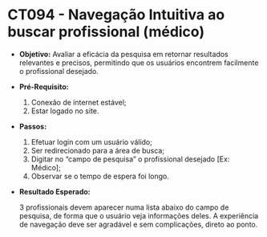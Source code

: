 # CT094 - Navegação Intuitiva ao buscar profissional (médico)

- **Objetivo:** Avaliar a eficácia da pesquisa em retornar resultados relevantes e precisos, permitindo que os usuários encontrem facilmente o profissional desejado.

- **Pré-Requisito:**
    1. Conexão de internet estável;
    2. Estar logado no site.

- **Passos:**
    1. Efetuar login com um usuário válido;
    2. Ser redirecionado para a área de busca;
    3. Digitar no “campo de pesquisa” o profissional desejado [Ex: Médico];
    4. Observar se o tempo de espera foi longo.

- **Resultado Esperado:**
    
    3 profissionais devem aparecer numa lista abaixo do campo de pesquisa, de forma que o usuário veja informações deles. A experiência de navegação deve ser agradável e sem complicações, direto ao ponto.